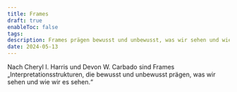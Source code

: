 ```yaml
---
title: Frames
draft: true
enableToc: false
tags: 
description: Frames prägen bewusst und unbewusst, was wir sehen und wie wir es sehen.
date: 2024-05-13
---
```

Nach Cheryl I. Harris und Devon W. Carbado sind Frames „Interpretationsstrukturen, die bewusst und unbewusst prägen, was wir sehen und wie wir es sehen.“